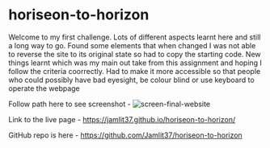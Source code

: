 # horiseon-to-horizon
Welcome to my first challenge. Lots of different aspects learnt here and still a long way to go. 
Found some elements that when changed I was not able to reverse the site to its original state so had to copy the starting code. 
New things learnt which was my main out take from this assignment and hoping I follow the criteria coorrectly.
Had to make it more accessible so that people who could possibly have bad eyesight, be colour blind or use keyboard to operate the webpage

Follow path here to see screenshot - ![screen-final-website](https://user-images.githubusercontent.com/104121180/170261676-4e4eeb05-7f06-4f05-96f9-a412558eabcd.png)

Link to the live page - https://jamlit37.github.io/horiseon-to-horizon/

GitHub repo is here - https://github.com/Jamlit37/horiseon-to-horizon